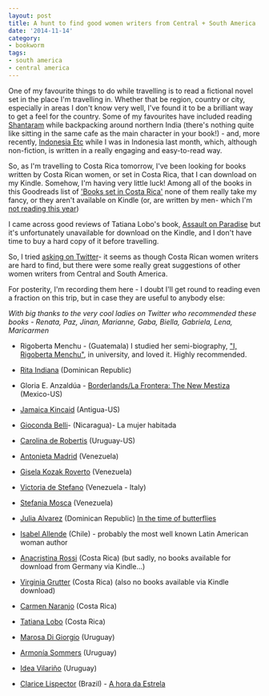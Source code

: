 ```yaml
---
layout: post
title: A hunt to find good women writers from Central + South America
date: '2014-11-14'
category:
- bookworm
tags:
- south america
- central america 
---
```


One of my favourite things to do while travelling is to read a fictional novel set in the place I'm travelling in. Whether that be region, country or city, especially in areas I don't know very well, I've found it to be a brilliant way to get a feel for the country. Some of my favourites have included reading [Shantaram](https://www.goodreads.com/book/show/33600.Shantaram?from_search=true) while backpacking around northern India (there's nothing quite like sitting in the same cafe as the main character in your book!) - and, more recently, [Indonesia Etc](https://www.goodreads.com/book/show/18377963-indonesia-etc?ac=1) while I was in Indonesia last month, which, although non-fiction, is written in a really engaging and easy-to-read way.

So, as I'm travelling to Costa Rica tomorrow, I've been looking for books written by Costa Rican women, or set in Costa Rica, that I can download on my Kindle. Somehow, I'm having very little luck! Among all of the books in this Goodreads list of ['Books set in Costa Rica'](https://www.goodreads.com/places/262-costa-rica) none of them really take my fancy, or they aren't available on Kindle (or, are written by men- which I'm [not reading this year](http://zararah.net/blog/2014/07/05/halfway-through-readwomen2014-6-month-update/))

<!--more-->

I came across good reviews of Tatiana Lobo's book, [Assault on Paradise](https://www.goodreads.com/book/show/1958749.Assault_on_Paradise) but it's unfortunately unavailable for download on the Kindle, and I don't have time to buy a hard copy of it before travelling. 

So, I tried [asking on Twitter](https://twitter.com/zararah/status/533230949354704896)- it seems as though Costa Rican women writers are hard to find, but there were some really great suggestions of other women writers from Central and South America.

For posterity, I'm recording them here - I doubt I'll get round to reading even a fraction on this trip, but in case they are useful to anybody else:

*With big thanks to the very cool ladies on Twitter who recommended these books - Renata, Paz, Jinan, Marianne, Gaba, Biella, Gabriela, Lena, Maricarmen*

* Rigoberta Menchu - (Guatemala) I studied her semi-biography, ["I, Rigoberta Menchu"](https://www.goodreads.com/book/show/233292.I_Rigoberta_Mench_), in university, and loved it. Highly recommended.

* [Rita Indiana](https://www.goodreads.com/search?utf8=%E2%9C%93&q=rita+indiana&search_type=books&search%5Bfield%5D=author) (Dominican Republic)

* Gloria E. Anzaldúa - [Borderlands/La Frontera: The New Mestiza](https://www.goodreads.com/book/show/45882.Borderlands_La_Frontera) (Mexico-US)

* [Jamaica Kincaid](https://www.goodreads.com/search?utf8=%E2%9C%93&q=jamaica+kincaid&search_type=books&search%5Bfield%5D=author) (Antigua-US)

* [Gioconda Belli](https://en.wikipedia.org/wiki/Gioconda_Belli)- (Nicaragua)- La mujer habitada 

* [Carolina de Robertis](https://www.goodreads.com/search?utf8=%E2%9C%93&q=carolina+de+robertis&search_type=books&search%5Bfield%5D=author) (Uruguay-US)

* [Antonieta Madrid](https://www.goodreads.com/search?utf8=%E2%9C%93&q=antonieta+madrid&search_type=books&search%5Bfield%5D=author) (Venezuela)

* [Gisela Kozak Roverto](https://www.goodreads.com/author/show/815685.Gisela_Kozak_Rovero?from_search=true) (Venezuela)

* [Victoria de Stefano](https://www.goodreads.com/author/show/1955072.Victoria_de_Stefano?from_search=true) (Venezuela - Italy)

* [Stefania Mosca](https://es.wikipedia.org/wiki/Stefania_Mosca) (Venezuela)

* [Julia Alvarez](https://www.goodreads.com/author/show/7277.Julia_Alvarez) (Dominican Republic) [In the time of butterflies](https://www.goodreads.com/book/show/11206.In_the_Time_of_the_Butterflies?from_search=true)

* [Isabel Allende](https://es.wikipedia.org/wiki/Isabel_Allende) (Chile) - probably the most well known Latin American woman author

* [Anacristina Rossi](https://es.wikipedia.org/wiki/Anacristina_Rossi) (Costa Rica) (but sadly, no books available for download from Germany via Kindle...)

* [Virginia Grutter](https://es.wikipedia.org/wiki/Virginia_Grutter) (Costa Rica) (also no books available via Kindle download)

* [Carmen Naranjo](https://es.wikipedia.org/wiki/Carmen_Naranjo) (Costa Rica) 

* [Tatiana Lobo](https://es.wikipedia.org/wiki/Tatiana_Lobo) (Costa Rica)

* [Marosa Di Giorgio](https://es.wikipedia.org/wiki/Marosa_di_Giorgio) (Uruguay) 

* [Armonía Sommers](https://es.wikipedia.org/wiki/Armon%C3%ADa_Somers) (Uruguay)

* [Idea Vilariño](https://es.wikipedia.org/wiki/Idea_Vilari%C3%B1o) (Uruguay)

* [Clarice Lispector](https://en.wikipedia.org/wiki/Clarice_Lispector) (Brazil) - [A hora da Estrela](https://en.wikipedia.org/wiki/The_Hour_of_the_Star)


